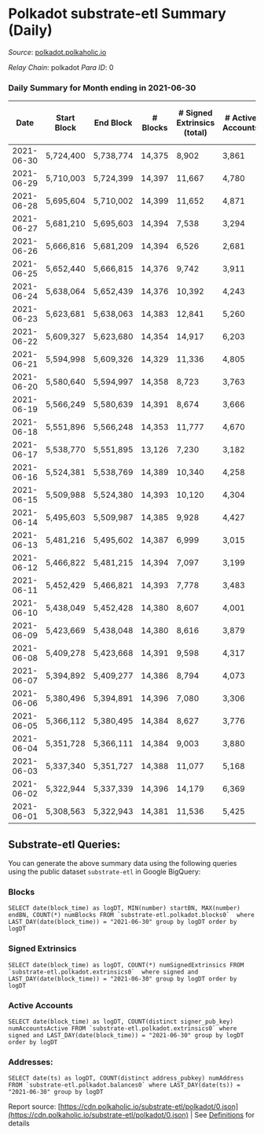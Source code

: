 # Polkadot substrate-etl Summary (Daily)

_Source_: [polkadot.polkaholic.io](https://polkadot.polkaholic.io)

*Relay Chain*: polkadot
*Para ID*: 0



### Daily Summary for Month ending in 2021-06-30


| Date | Start Block | End Block | # Blocks | # Signed Extrinsics (total) | # Active Accounts | # Passive | # New | # Addresses with Balances | # Events | # Transfers | # XCM Transfers In | # XCM Transfers Out |
| ---- | ----------- | --------- | -------- | --------------------------- | ----------------- | --------- | ----- | ------------------------- | -------- | ----------- | ------------------ | ------------------- |
| 2021-06-30 | 5,724,400 | 5,738,774 | 14,375  | 8,902 | 3,861 |  |  | 383,778 | 81,800 | 8,398 ($298,721,606.55) |   |   |
| 2021-06-29 | 5,710,003 | 5,724,399 | 14,397  | 11,667 | 4,780 |  |  |  | 97,401 | 11,149 ($773,122,564.33) |   |   |
| 2021-06-28 | 5,695,604 | 5,710,002 | 14,399  | 11,652 | 4,871 |  |  |  | 102,937 | 11,702 ($339,572,309.58) |   |   |
| 2021-06-27 | 5,681,210 | 5,695,603 | 14,394  | 7,538 | 3,294 |  |  |  | 77,889 | 8,048 ($91,878,490.25) |   |   |
| 2021-06-26 | 5,666,816 | 5,681,209 | 14,394  | 6,526 | 2,681 |  |  |  | 70,379 | 5,861 ($96,255,125.20) |   |   |
| 2021-06-25 | 5,652,440 | 5,666,815 | 14,376  | 9,742 | 3,911 |  |  |  | 87,537 | 8,922 ($282,189,875.69) |   |   |
| 2021-06-24 | 5,638,064 | 5,652,439 | 14,376  | 10,392 | 4,243 |  |  |  | 80,723 | 9,382 ($200,839,253.06) |   |   |
| 2021-06-23 | 5,623,681 | 5,638,063 | 14,383  | 12,841 | 5,260 |  |  |  | 95,074 | 12,207 ($442,361,865.34) |   |   |
| 2021-06-22 | 5,609,327 | 5,623,680 | 14,354  | 14,917 | 6,203 |  |  |  | 105,826 | 15,095 ($689,913,119.20) |   |   |
| 2021-06-21 | 5,594,998 | 5,609,326 | 14,329  | 11,336 | 4,805 |  |  |  | 89,721 | 11,251 ($411,091,448.95) |   |   |
| 2021-06-20 | 5,580,640 | 5,594,997 | 14,358  | 8,723 | 3,763 |  |  |  | 75,401 | 8,025 ($202,279,892.93) |   |   |
| 2021-06-19 | 5,566,249 | 5,580,639 | 14,391  | 8,674 | 3,666 |  |  |  | 73,949 | 7,708 ($164,102,494.78) |   |   |
| 2021-06-18 | 5,551,896 | 5,566,248 | 14,353  | 11,777 | 4,670 |  |  |  | 89,856 | 10,964 ($350,930,418.35) |   |   |
| 2021-06-17 | 5,538,770 | 5,551,895 | 13,126  | 7,230 | 3,182 |  |  |  | 70,276 | 6,470 ($236,152,150.09) |   |   |
| 2021-06-16 | 5,524,381 | 5,538,769 | 14,389  | 10,340 | 4,258 |  |  |  | 83,709 | 9,824 ($298,896,253.22) |   |   |
| 2021-06-15 | 5,509,988 | 5,524,380 | 14,393  | 10,120 | 4,304 |  |  |  | 83,970 | 9,813 ($358,477,108.30) |   |   |
| 2021-06-14 | 5,495,603 | 5,509,987 | 14,385  | 9,928 | 4,427 |  |  |  | 84,011 | 9,495 ($316,203,336.62) |   |   |
| 2021-06-13 | 5,481,216 | 5,495,602 | 14,387  | 6,999 | 3,015 |  |  |  | 67,241 | 6,445 ($123,408,334.89) |   |   |
| 2021-06-12 | 5,466,822 | 5,481,215 | 14,394  | 7,097 | 3,199 |  |  |  | 67,701 | 6,640 ($154,296,373.38) |   |   |
| 2021-06-11 | 5,452,429 | 5,466,821 | 14,393  | 7,778 | 3,483 |  |  |  | 69,217 | 7,270 ($271,634,218.45) |   |   |
| 2021-06-10 | 5,438,049 | 5,452,428 | 14,380  | 8,607 | 4,001 |  |  |  | 75,995 | 8,202 ($198,739,755.42) |   |   |
| 2021-06-09 | 5,423,669 | 5,438,048 | 14,380  | 8,616 | 3,879 |  |  |  | 74,081 | 8,113 ($295,607,335.10) |   |   |
| 2021-06-08 | 5,409,278 | 5,423,668 | 14,391  | 9,598 | 4,317 |  |  |  | 82,078 | 9,561 ($616,252,305.59) |   |   |
| 2021-06-07 | 5,394,892 | 5,409,277 | 14,386  | 8,794 | 4,073 |  |  |  | 75,824 | 8,467 ($346,786,689.25) |   |   |
| 2021-06-06 | 5,380,496 | 5,394,891 | 14,396  | 7,080 | 3,306 |  |  |  | 70,892 | 6,474 ($158,005,315.22) |   |   |
| 2021-06-05 | 5,366,112 | 5,380,495 | 14,384  | 8,627 | 3,776 |  |  |  | 71,553 | 7,978 ($186,137,188.81) |   |   |
| 2021-06-04 | 5,351,728 | 5,366,111 | 14,384  | 9,003 | 3,880 |  |  |  | 74,089 | 8,866 ($326,855,610.03) |   |   |
| 2021-06-03 | 5,337,340 | 5,351,727 | 14,388  | 11,077 | 5,168 |  |  |  | 89,374 | 10,681 ($518,272,557.15) |   |   |
| 2021-06-02 | 5,322,944 | 5,337,339 | 14,396  | 14,179 | 6,369 |  |  |  | 102,896 | 13,816 ($922,147,902.63) |   |   |
| 2021-06-01 | 5,308,563 | 5,322,943 | 14,381  | 11,536 | 5,425 |  |  |  | 93,530 | 10,810 ($444,507,334.32) |   |   |

## Substrate-etl Queries:
You can generate the above summary data using the following queries using the public dataset `substrate-etl` in Google BigQuery:


### Blocks
```
SELECT date(block_time) as logDT, MIN(number) startBN, MAX(number) endBN, COUNT(*) numBlocks FROM `substrate-etl.polkadot.blocks0`  where LAST_DAY(date(block_time)) = "2021-06-30" group by logDT order by logDT
```


### Signed Extrinsics
```
SELECT date(block_time) as logDT, COUNT(*) numSignedExtrinsics FROM `substrate-etl.polkadot.extrinsics0`  where signed and LAST_DAY(date(block_time)) = "2021-06-30" group by logDT order by logDT
```


### Active Accounts
```
SELECT date(block_time) as logDT, COUNT(distinct signer_pub_key) numAccountsActive FROM `substrate-etl.polkadot.extrinsics0` where signed and LAST_DAY(date(block_time)) = "2021-06-30" group by logDT order by logDT
```


### Addresses:
```
SELECT date(ts) as logDT, COUNT(distinct address_pubkey) numAddress FROM `substrate-etl.polkadot.balances0` where LAST_DAY(date(ts)) = "2021-06-30" group by logDT
```



Report source: [https://cdn.polkaholic.io/substrate-etl/polkadot/0.json](https://cdn.polkaholic.io/substrate-etl/polkadot/0.json) | See [Definitions](/DEFINITIONS.md) for details
